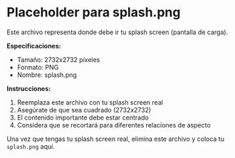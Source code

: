 # Placeholder para splash.png

Este archivo representa donde debe ir tu splash screen (pantalla de carga).

**Especificaciones:**
- Tamaño: 2732x2732 píxeles
- Formato: PNG
- Nombre: splash.png

**Instrucciones:**
1. Reemplaza este archivo con tu splash screen real
2. Asegúrate de que sea cuadrado (2732x2732)
3. El contenido importante debe estar centrado
4. Considera que se recortará para diferentes relaciones de aspecto

Una vez que tengas tu splash screen real, elimina este archivo y coloca tu `splash.png` aquí.
